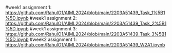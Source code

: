 #week1 assignment 1: https://github.com/RahulO1/AIML2024/blob/main/2203A51439_Task_1%5B1%5D.ipynb
#week1 assignment 2: https://github.com/RahulO1/AIML2024/blob/main/2203A51439_Task_2%5B1%5D.ipynb
#week1 assignment 3: https://github.com/RahulO1/AIML2024/blob/main/2203A51439_Task_3%5B1%5D.ipynb
#week2 assignment 1: https://github.com/RahulO1/AIML2024/blob/main/2203A51439_W2A1.ipynb
